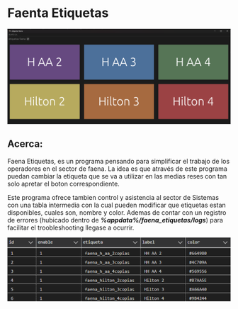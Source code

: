 # Faenta Etiquetas

<p align="center">
    <img src="./docs/screenshot.png" alt="Screenshot">
</p>

## Acerca:
Faena Etiquetas, es un programa pensando para simplificar el trabajo de los operadores en el sector de faena. La idea es que através de este programa puedan cambiar la etiqueta que se va a utilizar en las medias reses con tan solo apretar el boton correspondiente.

Este programa ofrece tambien control y asistencia al sector de Sistemas con una tabla intermedia con la cual pueden modificar que etiquetas estan disponibles, cuales son, nombre y color. Ademas de contar con un registro de errores (hubicado dentro de **_%appdata%/faena_etiquetas/logs_**) para facilitar el troobleshooting llegase a ocurrir.

<p align="center">
    <img src="./docs/tabla_intermedia.png" alt="Tabla Intermedia">
</p>